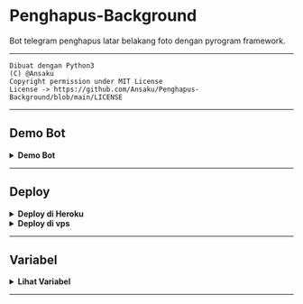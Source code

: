 # Penghapus-Background

Bot telegram penghapus latar belakang foto dengan pyrogram framework.

---

```
Dibuat dengan Python3
(C) @Ansaku
Copyright permission under MIT License
License -> https://github.com/Ansaku/Penghapus-Background/blob/main/LICENSE
```

---

## Demo Bot

<details>
  <summary><b>Demo Bot</b></summary>
<br/>

<a href="https://t.me/HapusBGbot"><img src="https://img.shields.io/badge/Demo_Bot-2cb6e0?style=for-the-badge&logo=telegram&logoColor=white"></a>

</details>

---

## Deploy

<details>
  <summary><b>Deploy di Heroku</b></summary>
<br/>

<p align="left">
  <a href="https://heroku.com/deploy?template=https://github.com/Ansaku/Penghapus-Background">
     <img height="30px" src="https://img.shields.io/badge/Deploy%20To%20Heroku-blueviolet?style=for-the-badge&logo=heroku">
  </a>
</p>

</details>

<details>
  <summary><b>Deploy di vps</b></summary>
<br/>

```sh
git clone https://github.com/Ansaku/Penghapus-Background
cd Penghapus-Background
pip3 install -r requirements.txt
# <Buat Variabel dengan tepat>
python3 main.py
```

</details>

---

## Variabel

<details>
  <summary><b>Lihat Variabel</b></summary>
<br/>

- `API_HASH` API_HASH Anda dari my.telegram.org
- `API_ID` API_ID Anda dari my.telegram.org
- `BOT_TOKEN` Token Bot Anda dari @BotFather
- `REMOVEBG_API` REMOVEBG_API Anda dari removebg.com/api

</details>

---
